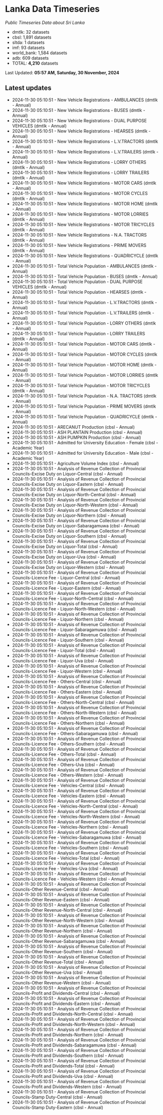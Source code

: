 # Lanka Data Timeseries
*Public Timeseries Data about Sri Lanka*

* dmtlk: 32 datasets
* cbsl: 1,891 datasets
* sltda: 1 datasets
* imf: 93 datasets
* world_bank: 1,584 datasets
* adb: 609 datasets
* TOTAL: **4,210** datasets

Last Updated: **05:57 AM, Saturday, 30 November, 2024**

## Latest updates

* 2024-11-30 05:10:51 - New Vehicle Registrations - AMBULANCES (dmtlk - Annual)
* 2024-11-30 05:10:51 - New Vehicle Registrations - BUSES (dmtlk - Annual)
* 2024-11-30 05:10:51 - New Vehicle Registrations - DUAL PURPOSE VEHICLES (dmtlk - Annual)
* 2024-11-30 05:10:51 - New Vehicle Registrations - HEARSES (dmtlk - Annual)
* 2024-11-30 05:10:51 - New Vehicle Registrations - L.V.TRACTORS (dmtlk - Annual)
* 2024-11-30 05:10:51 - New Vehicle Registrations - L.V.TRAILERS (dmtlk - Annual)
* 2024-11-30 05:10:51 - New Vehicle Registrations - LORRY OTHERS (dmtlk - Annual)
* 2024-11-30 05:10:51 - New Vehicle Registrations - LORRY TRAILERS (dmtlk - Annual)
* 2024-11-30 05:10:51 - New Vehicle Registrations - MOTOR CARS (dmtlk - Annual)
* 2024-11-30 05:10:51 - New Vehicle Registrations - MOTOR CYCLES (dmtlk - Annual)
* 2024-11-30 05:10:51 - New Vehicle Registrations - MOTOR HOME (dmtlk - Annual)
* 2024-11-30 05:10:51 - New Vehicle Registrations - MOTOR LORRIES (dmtlk - Annual)
* 2024-11-30 05:10:51 - New Vehicle Registrations - MOTOR TRICYCLES (dmtlk - Annual)
* 2024-11-30 05:10:51 - New Vehicle Registrations - N.A. TRACTORS (dmtlk - Annual)
* 2024-11-30 05:10:51 - New Vehicle Registrations - PRIME MOVERS (dmtlk - Annual)
* 2024-11-30 05:10:51 - New Vehicle Registrations - QUADRICYCLE (dmtlk - Annual)
* 2024-11-30 05:10:51 - Total Vehicle Population - AMBULANCES (dmtlk - Annual)
* 2024-11-30 05:10:51 - Total Vehicle Population - BUSES (dmtlk - Annual)
* 2024-11-30 05:10:51 - Total Vehicle Population - DUAL PURPOSE VEHICLES (dmtlk - Annual)
* 2024-11-30 05:10:51 - Total Vehicle Population - HEARSES (dmtlk - Annual)
* 2024-11-30 05:10:51 - Total Vehicle Population - L.V.TRACTORS (dmtlk - Annual)
* 2024-11-30 05:10:51 - Total Vehicle Population - L.V.TRAILERS (dmtlk - Annual)
* 2024-11-30 05:10:51 - Total Vehicle Population - LORRY OTHERS (dmtlk - Annual)
* 2024-11-30 05:10:51 - Total Vehicle Population - LORRY TRAILERS (dmtlk - Annual)
* 2024-11-30 05:10:51 - Total Vehicle Population - MOTOR CARS (dmtlk - Annual)
* 2024-11-30 05:10:51 - Total Vehicle Population - MOTOR CYCLES (dmtlk - Annual)
* 2024-11-30 05:10:51 - Total Vehicle Population - MOTOR HOME (dmtlk - Annual)
* 2024-11-30 05:10:51 - Total Vehicle Population - MOTOR LORRIES (dmtlk - Annual)
* 2024-11-30 05:10:51 - Total Vehicle Population - MOTOR TRICYCLES (dmtlk - Annual)
* 2024-11-30 05:10:51 - Total Vehicle Population - N.A. TRACTORS (dmtlk - Annual)
* 2024-11-30 05:10:51 - Total Vehicle Population - PRIME MOVERS (dmtlk - Annual)
* 2024-11-30 05:10:51 - Total Vehicle Population - QUADRICYCLE (dmtlk - Annual)
* 2024-11-30 05:10:51 - ARECANUT Production (cbsl - Annual)
* 2024-11-30 05:10:51 - ASH PLANTAIN Production (cbsl - Annual)
* 2024-11-30 05:10:51 - ASH PUMPKIN Production (cbsl - Annual)
* 2024-11-30 05:10:51 - Admitted for University Education - Female (cbsl - Academic Year)
* 2024-11-30 05:10:51 - Admitted for University Education - Male (cbsl - Academic Year)
* 2024-11-30 05:10:51 - Agriculture Volume Index (cbsl - Annual)
* 2024-11-30 05:10:51 - Analysis of Revenue Collection of Provincial Councils-Excise Duty on Liquor-Central (cbsl - Annual)
* 2024-11-30 05:10:51 - Analysis of Revenue Collection of Provincial Councils-Excise Duty on Liquor-Eastern (cbsl - Annual)
* 2024-11-30 05:10:51 - Analysis of Revenue Collection of Provincial Councils-Excise Duty on Liquor-North-Central (cbsl - Annual)
* 2024-11-30 05:10:51 - Analysis of Revenue Collection of Provincial Councils-Excise Duty on Liquor-North-Western (cbsl - Annual)
* 2024-11-30 05:10:51 - Analysis of Revenue Collection of Provincial Councils-Excise Duty on Liquor-Northern (cbsl - Annual)
* 2024-11-30 05:10:51 - Analysis of Revenue Collection of Provincial Councils-Excise Duty on Liquor-Sabaragamuwa (cbsl - Annual)
* 2024-11-30 05:10:51 - Analysis of Revenue Collection of Provincial Councils-Excise Duty on Liquor-Southern (cbsl - Annual)
* 2024-11-30 05:10:51 - Analysis of Revenue Collection of Provincial Councils-Excise Duty on Liquor-Total (cbsl - Annual)
* 2024-11-30 05:10:51 - Analysis of Revenue Collection of Provincial Councils-Excise Duty on Liquor-Uva (cbsl - Annual)
* 2024-11-30 05:10:51 - Analysis of Revenue Collection of Provincial Councils-Excise Duty on Liquor-Western (cbsl - Annual)
* 2024-11-30 05:10:51 - Analysis of Revenue Collection of Provincial Councils-Licence Fee - Liquor-Central (cbsl - Annual)
* 2024-11-30 05:10:51 - Analysis of Revenue Collection of Provincial Councils-Licence Fee - Liquor-Eastern (cbsl - Annual)
* 2024-11-30 05:10:51 - Analysis of Revenue Collection of Provincial Councils-Licence Fee - Liquor-North-Central (cbsl - Annual)
* 2024-11-30 05:10:51 - Analysis of Revenue Collection of Provincial Councils-Licence Fee - Liquor-North-Western (cbsl - Annual)
* 2024-11-30 05:10:51 - Analysis of Revenue Collection of Provincial Councils-Licence Fee - Liquor-Northern (cbsl - Annual)
* 2024-11-30 05:10:51 - Analysis of Revenue Collection of Provincial Councils-Licence Fee - Liquor-Sabaragamuwa (cbsl - Annual)
* 2024-11-30 05:10:51 - Analysis of Revenue Collection of Provincial Councils-Licence Fee - Liquor-Southern (cbsl - Annual)
* 2024-11-30 05:10:51 - Analysis of Revenue Collection of Provincial Councils-Licence Fee - Liquor-Total (cbsl - Annual)
* 2024-11-30 05:10:51 - Analysis of Revenue Collection of Provincial Councils-Licence Fee - Liquor-Uva (cbsl - Annual)
* 2024-11-30 05:10:51 - Analysis of Revenue Collection of Provincial Councils-Licence Fee - Liquor-Western (cbsl - Annual)
* 2024-11-30 05:10:51 - Analysis of Revenue Collection of Provincial Councils-Licence Fee - Others-Central (cbsl - Annual)
* 2024-11-30 05:10:51 - Analysis of Revenue Collection of Provincial Councils-Licence Fee - Others-Eastern (cbsl - Annual)
* 2024-11-30 05:10:51 - Analysis of Revenue Collection of Provincial Councils-Licence Fee - Others-North-Central (cbsl - Annual)
* 2024-11-30 05:10:51 - Analysis of Revenue Collection of Provincial Councils-Licence Fee - Others-North-Western (cbsl - Annual)
* 2024-11-30 05:10:51 - Analysis of Revenue Collection of Provincial Councils-Licence Fee - Others-Northern (cbsl - Annual)
* 2024-11-30 05:10:51 - Analysis of Revenue Collection of Provincial Councils-Licence Fee - Others-Sabaragamuwa (cbsl - Annual)
* 2024-11-30 05:10:51 - Analysis of Revenue Collection of Provincial Councils-Licence Fee - Others-Southern (cbsl - Annual)
* 2024-11-30 05:10:51 - Analysis of Revenue Collection of Provincial Councils-Licence Fee - Others-Total (cbsl - Annual)
* 2024-11-30 05:10:51 - Analysis of Revenue Collection of Provincial Councils-Licence Fee - Others-Uva (cbsl - Annual)
* 2024-11-30 05:10:51 - Analysis of Revenue Collection of Provincial Councils-Licence Fee - Others-Western (cbsl - Annual)
* 2024-11-30 05:10:51 - Analysis of Revenue Collection of Provincial Councils-Licence Fee - Vehicles-Central (cbsl - Annual)
* 2024-11-30 05:10:51 - Analysis of Revenue Collection of Provincial Councils-Licence Fee - Vehicles-Eastern (cbsl - Annual)
* 2024-11-30 05:10:51 - Analysis of Revenue Collection of Provincial Councils-Licence Fee - Vehicles-North-Central (cbsl - Annual)
* 2024-11-30 05:10:51 - Analysis of Revenue Collection of Provincial Councils-Licence Fee - Vehicles-North-Western (cbsl - Annual)
* 2024-11-30 05:10:51 - Analysis of Revenue Collection of Provincial Councils-Licence Fee - Vehicles-Northern (cbsl - Annual)
* 2024-11-30 05:10:51 - Analysis of Revenue Collection of Provincial Councils-Licence Fee - Vehicles-Sabaragamuwa (cbsl - Annual)
* 2024-11-30 05:10:51 - Analysis of Revenue Collection of Provincial Councils-Licence Fee - Vehicles-Southern (cbsl - Annual)
* 2024-11-30 05:10:51 - Analysis of Revenue Collection of Provincial Councils-Licence Fee - Vehicles-Total (cbsl - Annual)
* 2024-11-30 05:10:51 - Analysis of Revenue Collection of Provincial Councils-Licence Fee - Vehicles-Uva (cbsl - Annual)
* 2024-11-30 05:10:51 - Analysis of Revenue Collection of Provincial Councils-Licence Fee - Vehicles-Western (cbsl - Annual)
* 2024-11-30 05:10:51 - Analysis of Revenue Collection of Provincial Councils-Other Revenue-Central (cbsl - Annual)
* 2024-11-30 05:10:51 - Analysis of Revenue Collection of Provincial Councils-Other Revenue-Eastern (cbsl - Annual)
* 2024-11-30 05:10:51 - Analysis of Revenue Collection of Provincial Councils-Other Revenue-North-Central (cbsl - Annual)
* 2024-11-30 05:10:51 - Analysis of Revenue Collection of Provincial Councils-Other Revenue-North-Western (cbsl - Annual)
* 2024-11-30 05:10:51 - Analysis of Revenue Collection of Provincial Councils-Other Revenue-Northern (cbsl - Annual)
* 2024-11-30 05:10:51 - Analysis of Revenue Collection of Provincial Councils-Other Revenue-Sabaragamuwa (cbsl - Annual)
* 2024-11-30 05:10:51 - Analysis of Revenue Collection of Provincial Councils-Other Revenue-Southern (cbsl - Annual)
* 2024-11-30 05:10:51 - Analysis of Revenue Collection of Provincial Councils-Other Revenue-Total (cbsl - Annual)
* 2024-11-30 05:10:51 - Analysis of Revenue Collection of Provincial Councils-Other Revenue-Uva (cbsl - Annual)
* 2024-11-30 05:10:51 - Analysis of Revenue Collection of Provincial Councils-Other Revenue-Western (cbsl - Annual)
* 2024-11-30 05:10:51 - Analysis of Revenue Collection of Provincial Councils-Profit and Dividends-Central (cbsl - Annual)
* 2024-11-30 05:10:51 - Analysis of Revenue Collection of Provincial Councils-Profit and Dividends-Eastern (cbsl - Annual)
* 2024-11-30 05:10:51 - Analysis of Revenue Collection of Provincial Councils-Profit and Dividends-North-Central (cbsl - Annual)
* 2024-11-30 05:10:51 - Analysis of Revenue Collection of Provincial Councils-Profit and Dividends-North-Western (cbsl - Annual)
* 2024-11-30 05:10:51 - Analysis of Revenue Collection of Provincial Councils-Profit and Dividends-Northern (cbsl - Annual)
* 2024-11-30 05:10:51 - Analysis of Revenue Collection of Provincial Councils-Profit and Dividends-Sabaragamuwa (cbsl - Annual)
* 2024-11-30 05:10:51 - Analysis of Revenue Collection of Provincial Councils-Profit and Dividends-Southern (cbsl - Annual)
* 2024-11-30 05:10:51 - Analysis of Revenue Collection of Provincial Councils-Profit and Dividends-Total (cbsl - Annual)
* 2024-11-30 05:10:51 - Analysis of Revenue Collection of Provincial Councils-Profit and Dividends-Uva (cbsl - Annual)
* 2024-11-30 05:10:51 - Analysis of Revenue Collection of Provincial Councils-Profit and Dividends-Western (cbsl - Annual)
* 2024-11-30 05:10:51 - Analysis of Revenue Collection of Provincial Councils-Stamp Duty-Central (cbsl - Annual)
* 2024-11-30 05:10:51 - Analysis of Revenue Collection of Provincial Councils-Stamp Duty-Eastern (cbsl - Annual)